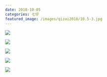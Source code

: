 ```yaml
---
date: 2018-10-05
categories: 七仔
featured_image: /images/qizai2018/10.5-3.jpg
---
```


![](/images/qizai2018/10.5-1.jpg)

![](/images/qizai2018/10.5-2.jpg)

![](/images/qizai2018/10.5-3.jpg)

![](/images/qizai2018/10.5-4.jpg)

![](/images/qizai2018/10.5-5.jpg)
